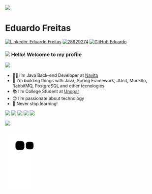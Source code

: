 ![](https://img.shields.io/badge/Made%20with-Markdown-1f425f.svg) 

# Eduardo Freitas

[![Linkedin: Eduardo Freitas](https://img.shields.io/badge/-Eduardo%20Freitas-blue?style=flat-square&logo=Linkedin&logoColor=white&link=https://www.linkedin.com/in/eduardo-freitas-48b7bb19b/)](https://www.linkedin.com/in/eduardo-freitas-48b7bb19b/)
[![28929274](https://img.shields.io/badge/-Rocketseat-blueviolet?style=flat-square)](https://app.rocketseat.com.br/me/eduardo-freitas-02714)
[![GitHub Eduardo](https://img.shields.io/github/followers/Edufreitass?label=follow&style=social)](https://github.com/Edufreitass)

### <img src="https://media.giphy.com/media/hvRJCLFzcasrR4ia7z/giphy.gif" width="30px"> Hello! Welcome to my profile

<img style="margin: 0 auto" src="https://media.giphy.com/media/xT9IgG50Fb7Mi0prBC/giphy.gif" height="200">

- 👨‍💻 I’m Java Back-end Developer at <a target="_blank" href="https://navita.com.br/">Navita</a>
- 🔨 I'm building things with Java, Spring Framework, JUnit, Mockito, RabbitMQ, PostgreSQL and other tecnologies.
- 📚 I’m College Student at <a target="_blank" href="https://www.unopar.com.br/">Unopar</a>
- 😍 I’m passionate about technology
- 🚀 Never stop learning!

![](https://img.shields.io/badge/Java-ED8B00?style=for-the-badge&logo=java&logoColor=white) ![](https://img.shields.io/badge/Spring-6DB33F?style=for-the-badge&logo=spring&logoColor=white) ![](https://img.shields.io/badge/PostgreSQL-316192?style=for-the-badge&logo=postgresql&logoColor=white) ![](https://img.shields.io/badge/Amazon_AWS-232F3E?style=for-the-badge&logo=amazon-aws&logoColor=white) ![](https://img.shields.io/badge/Markdown-000000?style=for-the-badge&logo=markdown&logoColor=white)

![](https://github-readme-stats.vercel.app/api?username=Edufreitass&theme=blue-green)

![Snake animation](https://github.com/rafaballerini/rafaballerini/blob/output/github-contribution-grid-snake.svg)
